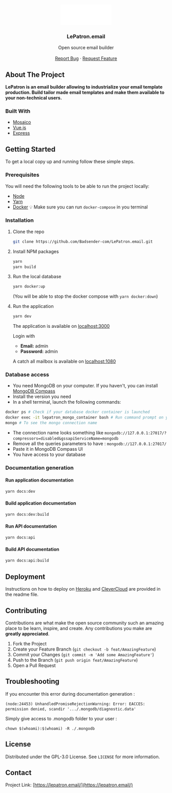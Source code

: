 <!-- PROJECT LOGO -->
<br />
<p align="center">
  <a href="https://github.com/Badsender-com/LePatron.email">
    <img src="public/media/logo_blanc.png" alt="Logo">
  </a>

  <h3 align="center">LePatron.email</h3>

  <p align="center">
    Open source email builder
    <br />
    <br />
    <a href="https://github.com/Badsender-com/LePatron.email/issues">Report Bug</a>
    ·
    <a href="https://github.com/Badsender-com/LePatron.email/issues">Request Feature</a>
  </p>
</p>

<!-- ABOUT THE PROJECT -->

## About The Project

**LePatron is an email builder allowing to industrialize your email template production. Build tailor made email templates and make them available to your non-technical users.**

### Built With

- [Mosaico](https://github.com/voidlabs/mosaico)
- [Vue.js](https://vuejs.org/)
- [Express](https://expressjs.com/)

<!-- GETTING STARTED -->

## Getting Started

To get a local copy up and running follow these simple steps.

### Prerequisites

You will need the following tools to be able to run the project locally:

- [Node]()
- [Yarn]()
- [Docker]() 💡 Make sure you can run `docker-compose` in you terminal

### Installation

1. Clone the repo

   ```sh
   git clone https://github.com/Badsender-com/LePatron.email.git
   ```

2. Install NPM packages

   ```bash
   yarn
   yarn build
   ```

3. Run the local database

   ```bash
   yarn docker:up
   ```

   (You will be able to stop the docker compose with `yarn docker:down`)

4. Run the application

   ```bash
   yarn dev
   ```

   The application is available on [localhost:3000](http://localhost:3000)

   Login with

   - **Email:** admin
   - **Password:** admin

   A catch all mailbox is available on [localhost:1080](http://localhost:1080/)

### Database access

- You need MongoDB on your computer. If you haven't, you can install [MongoDB Compass](https://www.mongodb.com/try/download/compass)
- Install the version you need
- In a shell terminal, launch the following commands:

```bash
docker ps # Check if your database docker container is launched
docker exec -it lepatron_mongo_container bash # Run command prompt on your docker container
mongo # To see the mongo connection name
```

- The connection name looks something like `mongodb://127.0.0.1:27017/?compressors=disabled&gssapiServiceName=mongodb`
- Remove all the queries parameters to have : `mongodb://127.0.0.1:27017/`
- Paste it in MongoDB Compass UI
- You have access to your database

### Documentation generation

#### Run application documentation

```bash
yarn docs:dev
```

#### Build application documentation

```bash
yarn docs:dev:build
```

#### Run API documentation

```bash
yarn docs:api
```

#### Build API documentation

```bash
yarn docs:api:build
```

## Deployment

Instructions on how to deploy on [Heroku](./DEPLOYMENT.md##-How-to-deploy-on-Heroku:) and [CleverCloud](./DEPLOYMENT.md##-How-to-deploy-on-CleverCloud) are provided in the readme file.

<!-- CONTRIBUTING -->

## Contributing

Contributions are what make the open source community such an amazing place to be learn, inspire, and create. Any contributions you make are **greatly appreciated**.

1. Fork the Project
2. Create your Feature Branch (`git checkout -b feat/AmazingFeature`)
3. Commit your Changes (`git commit -m 'Add some AmazingFeature'`)
4. Push to the Branch (`git push origin feat/AmazingFeature`)
5. Open a Pull Request

## Troubleshooting

If you encounter this error during documentation generation :

```
(node:24453) UnhandledPromiseRejectionWarning: Error: EACCES: permission denied, scandir '.../.mongodb/diagnostic.data'
```

Simply give access to .mongodb folder to your user :

```
chown $(whoami):$(whoami) -R ./.mongodb
```

<!-- LICENSE -->

## License

Distributed under the GPL-3.0 License. See `LICENSE` for more information.

<!-- CONTACT -->

## Contact

Project Link: [https://lepatron.email/](https://lepatron.email/)

